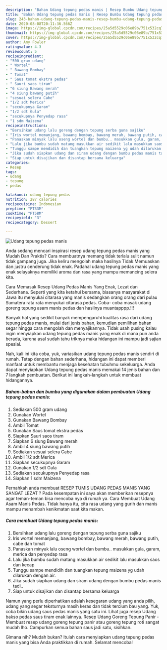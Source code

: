 ```yaml
---
description: "Bahan Udang tepung pedas manis | Resep Bumbu Udang tepung pedas manis Yang Enak dan Simpel"
title: "Bahan Udang tepung pedas manis | Resep Bumbu Udang tepung pedas manis Yang Enak dan Simpel"
slug: 243-bahan-udang-tepung-pedas-manis-resep-bumbu-udang-tepung-pedas-manis-yang-enak-dan-simpel
date: 2020-08-08T20:11:36.566Z
image: https://img-global.cpcdn.com/recipes/25a5d5529c06e89b/751x532cq70/udang-tepung-pedas-manis-foto-resep-utama.jpg
thumbnail: https://img-global.cpcdn.com/recipes/25a5d5529c06e89b/751x532cq70/udang-tepung-pedas-manis-foto-resep-utama.jpg
cover: https://img-global.cpcdn.com/recipes/25a5d5529c06e89b/751x532cq70/udang-tepung-pedas-manis-foto-resep-utama.jpg
author: Amy Fowler
ratingvalue: 4.3
reviewcount: 5
recipeingredient:
- "500 gram udang"
- " Wortel"
- " Bawang Bombay"
- " Tomat"
- " Saus tomat ekstra pedas"
- " Sauri saos tiram"
- "6 siung Bawang merah"
- "4 siung bawang putih"
- "sesuai selera Cabe"
- "1/2 sdt Merica"
- "secukupnya Garam"
- "1/2 sdt Gula"
- "secukupnya Penyedap rasa"
- "1 sdm Maizena"
recipeinstructions:
- "Bersihkan udang lalu goreng dengan tepung serba guna sajiku"
- "Iris wortel memanjang, bawang bombay, bawang merah, bawang putih, cabe dan tomat"
- "Panaskan minyak lalu oseng wortel dan bumbu.. masukkan gula, garam, merica dan penyedap rasa"
- "Lalu jika bumbu sudah matang masukkan air sedikit lalu masukkan saos dan kecap"
- "Tunggu sampe mendidih dan tuangkan tepung maizena yg udah dilarukan dengan air."
- "Jika sudah siapkan udang dan siram udang dengan bumbu pedas manis tadi.."
- "Siap untuk disajikan dan disantap bersama keluarga"
categories:
- Resep
tags:
- udang
- tepung
- pedas

katakunci: udang tepung pedas 
nutrition: 287 calories
recipecuisine: Indonesian
preptime: "PT33M"
cooktime: "PT58M"
recipeyield: "3"
recipecategory: Dessert

---
```



![Udang tepung pedas manis](https://img-global.cpcdn.com/recipes/25a5d5529c06e89b/751x532cq70/udang-tepung-pedas-manis-foto-resep-utama.jpg)

Anda sedang mencari inspirasi resep udang tepung pedas manis yang Mudah Dan Praktis? Cara membuatnya memang tidak terlalu sulit namun tidak gampang juga. Jika keliru mengolah maka hasilnya Tidak Memuaskan dan justru cenderung tidak enak. Padahal udang tepung pedas manis yang enak selayaknya memiliki aroma dan rasa yang mampu memancing selera kita.

Cara Memasak Resep Udang Pedas Manis Yang Enak, Lezat dan Sederhana. Seperti yang kita ketahui bersama, biasanya masyarakat di Jawa itu menyukai citarasa yang manis sedangkan orang orang dari pulau Sumatera rata rata menyukai citarasa pedas. Coba- coba masak udang goreng tepung asam manis pedas dan hasilnya muantapppp.!!!

Banyak hal yang sedikit banyak mempengaruhi kualitas rasa dari udang tepung pedas manis, mulai dari jenis bahan, kemudian pemilihan bahan segar hingga cara mengolah dan menyajikannya. Tidak usah pusing kalau ingin menyiapkan udang tepung pedas manis yang enak di mana pun anda berada, karena asal sudah tahu triknya maka hidangan ini mampu jadi sajian spesial.


Nah, kali ini kita coba, yuk, variasikan udang tepung pedas manis sendiri di rumah. Tetap dengan bahan sederhana, hidangan ini dapat memberi manfaat untuk membantu menjaga kesehatan tubuhmu sekeluarga. Anda dapat menyiapkan Udang tepung pedas manis memakai 14 jenis bahan dan 7 langkah pembuatan. Berikut ini langkah-langkah untuk membuat hidangannya.

<!--inarticleads1-->

##### Bahan-bahan dan bumbu yang digunakan dalam pembuatan Udang tepung pedas manis:

1. Sediakan 500 gram udang
1. Gunakan  Wortel
1. Gunakan  Bawang Bombay
1. Ambil  Tomat
1. Gunakan  Saus tomat ekstra pedas
1. Siapkan  Sauri saos tiram
1. Siapkan 6 siung Bawang merah
1. Ambil 4 siung bawang putih
1. Sediakan sesuai selera Cabe
1. Ambil 1/2 sdt Merica
1. Siapkan secukupnya Garam
1. Gunakan 1/2 sdt Gula
1. Sediakan secukupnya Penyedap rasa
1. Siapkan 1 sdm Maizena


Pernahkah anda membuat RESEP TUMIS UDANG PEDAS MANIS YANG SANGAT LEZAT ? Pada kesempatan ini saya akan memberikan resepnya agar teman-teman bisa mencoba nya di rumah ya. Cara Membuat Udang Asam Manis Pedas. Tidak hanya itu, cita rasa udang yang gurih dan manis mampu menambah kenikmatan saat kita makan. 

<!--inarticleads2-->

##### Cara membuat Udang tepung pedas manis:

1. Bersihkan udang lalu goreng dengan tepung serba guna sajiku
1. Iris wortel memanjang, bawang bombay, bawang merah, bawang putih, cabe dan tomat
1. Panaskan minyak lalu oseng wortel dan bumbu.. masukkan gula, garam, merica dan penyedap rasa
1. Lalu jika bumbu sudah matang masukkan air sedikit lalu masukkan saos dan kecap
1. Tunggu sampe mendidih dan tuangkan tepung maizena yg udah dilarukan dengan air.
1. Jika sudah siapkan udang dan siram udang dengan bumbu pedas manis tadi..
1. Siap untuk disajikan dan disantap bersama keluarga


Namun yang perlu diperhatikan adalah kesegaran udang yang anda pilih, udang yang segar teksturnya masih keras dan tidak tercium bau yang. Yuk, coba bikin udang saus pedas manis yang satu ini. Lihat juga resep Udang bakso pedas saus tiram enak lainnya. Resep Udang Goreng Tepung Panir - Membuat resep udang goreng tepung panir atau goreng tepung roti sangat mudah lho. Campurkan semua bahan saus jadi satu, sisihkan. 

Gimana nih? Mudah bukan? Itulah cara menyiapkan udang tepung pedas manis yang bisa Anda praktikkan di rumah. Selamat mencoba!
